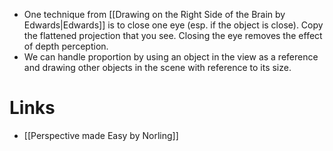 * One technique from [[Drawing on the Right Side of the Brain by Edwards|Edwards]] is to close one eye (esp. if the object is close). Copy the flattened projection that you see. Closing the eye removes the effect of depth perception.
* We can handle proportion by using an object in the view as a reference and drawing other objects in the scene with reference to its size.
# Links
* [[Perspective made Easy by Norling]]